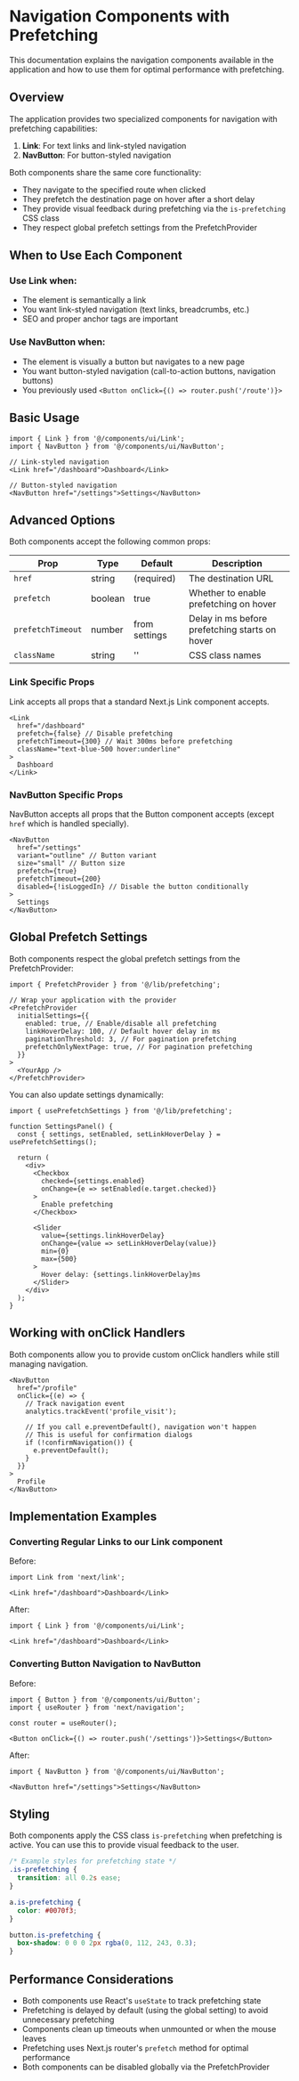 # Navigation Components with Prefetching

This documentation explains the navigation components available in the application and how to use them for optimal performance with prefetching.

## Overview

The application provides two specialized components for navigation with prefetching capabilities:

1. **Link**: For text links and link-styled navigation
2. **NavButton**: For button-styled navigation

Both components share the same core functionality:
- They navigate to the specified route when clicked
- They prefetch the destination page on hover after a short delay
- They provide visual feedback during prefetching via the `is-prefetching` CSS class
- They respect global prefetch settings from the PrefetchProvider

## When to Use Each Component

### Use Link when:
- The element is semantically a link
- You want link-styled navigation (text links, breadcrumbs, etc.)
- SEO and proper anchor tags are important

### Use NavButton when:
- The element is visually a button but navigates to a new page
- You want button-styled navigation (call-to-action buttons, navigation buttons)
- You previously used `<Button onClick={() => router.push('/route')}>`

## Basic Usage

```tsx
import { Link } from '@/components/ui/Link';
import { NavButton } from '@/components/ui/NavButton';

// Link-styled navigation
<Link href="/dashboard">Dashboard</Link>

// Button-styled navigation
<NavButton href="/settings">Settings</NavButton>
```

## Advanced Options

Both components accept the following common props:

| Prop | Type | Default | Description |
|------|------|---------|-------------|
| `href` | string | (required) | The destination URL |
| `prefetch` | boolean | true | Whether to enable prefetching on hover |
| `prefetchTimeout` | number | from settings | Delay in ms before prefetching starts on hover |
| `className` | string | '' | CSS class names |

### Link Specific Props

Link accepts all props that a standard Next.js Link component accepts.

```tsx
<Link 
  href="/dashboard" 
  prefetch={false} // Disable prefetching
  prefetchTimeout={300} // Wait 300ms before prefetching
  className="text-blue-500 hover:underline"
>
  Dashboard
</Link>
```

### NavButton Specific Props

NavButton accepts all props that the Button component accepts (except `href` which is handled specially).

```tsx
<NavButton 
  href="/settings" 
  variant="outline" // Button variant
  size="small" // Button size
  prefetch={true} 
  prefetchTimeout={200}
  disabled={!isLoggedIn} // Disable the button conditionally
>
  Settings
</NavButton>
```

## Global Prefetch Settings

Both components respect the global prefetch settings from the PrefetchProvider:

```tsx
import { PrefetchProvider } from '@/lib/prefetching';

// Wrap your application with the provider
<PrefetchProvider
  initialSettings={{
    enabled: true, // Enable/disable all prefetching
    linkHoverDelay: 100, // Default hover delay in ms
    paginationThreshold: 3, // For pagination prefetching
    prefetchOnlyNextPage: true, // For pagination prefetching
  }}
>
  <YourApp />
</PrefetchProvider>
```

You can also update settings dynamically:

```tsx
import { usePrefetchSettings } from '@/lib/prefetching';

function SettingsPanel() {
  const { settings, setEnabled, setLinkHoverDelay } = usePrefetchSettings();
  
  return (
    <div>
      <Checkbox 
        checked={settings.enabled}
        onChange={e => setEnabled(e.target.checked)}
      >
        Enable prefetching
      </Checkbox>
      
      <Slider 
        value={settings.linkHoverDelay}
        onChange={value => setLinkHoverDelay(value)}
        min={0}
        max={500}
      >
        Hover delay: {settings.linkHoverDelay}ms
      </Slider>
    </div>
  );
}
```

## Working with onClick Handlers

Both components allow you to provide custom onClick handlers while still managing navigation.

```tsx
<NavButton 
  href="/profile" 
  onClick={(e) => {
    // Track navigation event
    analytics.trackEvent('profile_visit');
    
    // If you call e.preventDefault(), navigation won't happen
    // This is useful for confirmation dialogs
    if (!confirmNavigation()) {
      e.preventDefault();
    }
  }}
>
  Profile
</NavButton>
```

## Implementation Examples

### Converting Regular Links to our Link component

Before:
```tsx
import Link from 'next/link';

<Link href="/dashboard">Dashboard</Link>
```

After:
```tsx
import { Link } from '@/components/ui/Link';

<Link href="/dashboard">Dashboard</Link>
```

### Converting Button Navigation to NavButton

Before:
```tsx
import { Button } from '@/components/ui/Button';
import { useRouter } from 'next/navigation';

const router = useRouter();

<Button onClick={() => router.push('/settings')}>Settings</Button>
```

After:
```tsx
import { NavButton } from '@/components/ui/NavButton';

<NavButton href="/settings">Settings</NavButton>
```

## Styling

Both components apply the CSS class `is-prefetching` when prefetching is active. You can use this to provide visual feedback to the user.

```css
/* Example styles for prefetching state */
.is-prefetching {
  transition: all 0.2s ease;
}

a.is-prefetching {
  color: #0070f3;
}

button.is-prefetching {
  box-shadow: 0 0 0 2px rgba(0, 112, 243, 0.3);
}
```

## Performance Considerations

- Both components use React's `useState` to track prefetching state
- Prefetching is delayed by default (using the global setting) to avoid unnecessary prefetching
- Components clean up timeouts when unmounted or when the mouse leaves
- Prefetching uses Next.js router's `prefetch` method for optimal performance
- Both components can be disabled globally via the PrefetchProvider 